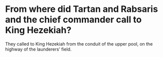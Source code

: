 # From where did Tartan and Rabsaris and the chief commander call to King Hezekiah?

They called to King Hezekiah from the conduit of the upper pool, on the highway of the launderers’ field.
